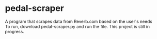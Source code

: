 # pedal-scraper
A program that scrapes data from Reverb.com based on the user's needs
To run, download pedal-scraper.py and run the file.
This project is still in progress.
